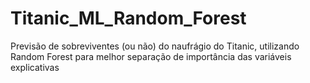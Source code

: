 # Titanic_ML_Random_Forest
Previsão de sobreviventes (ou não) do naufrágio do Titanic, utilizando Random Forest para melhor separação de importância das variáveis explicativas
